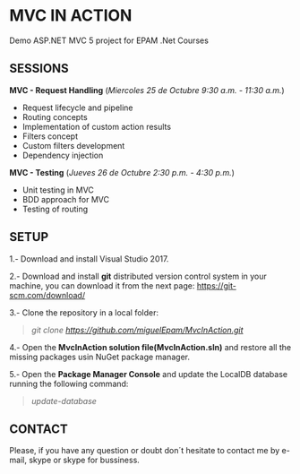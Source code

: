 MVC IN ACTION
=============

Demo ASP.NET MVC 5 project for EPAM .Net Courses

SESSIONS
-----
**MVC - Request Handling** (*Miercoles 25 de Octubre 9:30 a.m. - 11:30 a.m.*)

 - Request lifecycle and pipeline
 - Routing concepts
 - Implementation of custom action results
 - Filters concept
 - Custom filters development
 - Dependency injection

**MVC - Testing** (*Jueves 26 de Octubre 2:30 p.m. - 4:30 p.m.*)

 - Unit testing in MVC
 - BDD approach for MVC
 - Testing of routing

SETUP
-----
 1.- Download and install Visual Studio 2017.
 
 2.- Download and install **git** distributed version control system  in your machine, you can download it from the next page: https://git-scm.com/download/
 
 3.- Clone the repository in a local folder:
> *git clone https://github.com/miguelEpam/MvcInAction.git*

 4.- Open the **MvcInAction solution file(MvcInAction.sln)** and restore all the missing packages usin NuGet package manager.
 
 5.- Open the **Package Manager Console** and update the LocalDB database running the following command:
>  *update-database*

CONTACT
-----
Please, if you have any question or doubt don´t hesitate to contact me by e-mail, skype or skype for bussiness.

